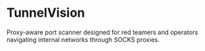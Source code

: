# TunnelVision
Proxy-aware port scanner designed for red teamers and operators navigating internal networks through SOCKS proxies. 
